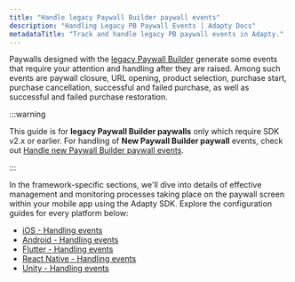 ```yaml
---
title: "Handle legacy Paywall Builder paywall events"
description: "Handling Legacy PB Paywall Events | Adapty Docs"
metadataTitle: "Track and handle legacy PB paywall events in Adapty."
---
```


Paywalls designed with the [legacy Paywall Builder](adapty-paywall-builder-legacy) generate some events that require your attention and handling after they are raised. Among such events are paywall closure, URL opening, product selection, purchase start, purchase cancellation, successful and failed purchase, as well as successful and failed purchase restoration.

:::warning

This guide is for **legacy Paywall Builder paywalls** only which require SDK v2.x or earlier. For handling of **New Paywall Builder paywall** events, check out [Handle new Paywall Builder paywall events](handling-pb-paywall-events).

:::

In the framework-specific sections, we'll dive into details of effective management and monitoring processes taking place on the paywall screen within your mobile app using the Adapty SDK. Explore the configuration guides for every platform below:

- [iOS - Handling events](ios-handling-events)
- [Android - Handling events](android-handling-events)
- [Flutter - Handling events](flutter-handling-events)
- [React Native - Handling events](react-native-handling-events-1)
- [Unity - Handling events](unity-handling-events-legacy)

